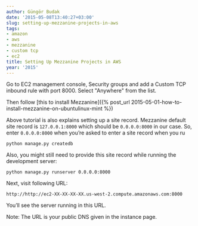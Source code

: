 ```yaml
---
author: Güngör Budak
date: '2015-05-08T13:40:27+03:00'
slug: setting-up-mezzanine-projects-in-aws
tags:
- amazon
- aws
- mezzanine
- custom tcp
- ec2
title: Setting Up Mezzanine Projects in AWS
year: '2015'
---
```


Go to EC2 management console, Security groups and add a Custom TCP inbound rule with port 8000. Select "Anywhere" from the list.

Then follow [this to install Mezzanine]({% post_url 2015-05-01-how-to-install-mezzanine-on-ubuntulinux-mint %})

Above tutorial is also explains setting up a site record. Mezzanine default site record is `127.0.0.1:8000` which should be `0.0.0.0:8000` in our case. So, enter `0.0.0.0:8000` when you’re asked to enter a site record when you ru

    python manage.py createdb

Also, you might still need to provide this site record while running the development server:

    python manage.py runserver 0.0.0.0:8000

Next, visit following URL:

    http://http://ec2-XX-XX-XX-XX.us-west-2.compute.amazonaws.com:8000

You’ll see the server running in this URL.

Note: The URL is your public DNS given in the instance page.
